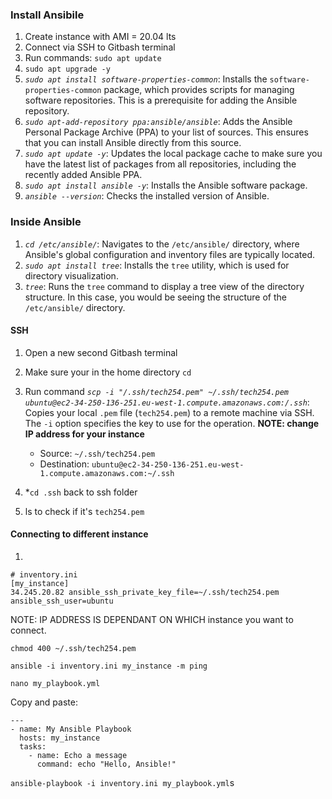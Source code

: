 ### Install Ansibile

1. Create instance with AMI = 20.04 lts
2. Connect via SSH to Gitbash terminal
3. Run commands: `sudo apt update`
4. `sudo apt upgrade -y`
5. *`sudo apt install software-properties-common`*: Installs the `software-properties-common` package, which provides scripts for managing software repositories. This is a prerequisite for adding the Ansible repository.
6. *`sudo apt-add-repository ppa:ansible/ansible`*: Adds the Ansible Personal Package Archive (PPA) to your list of sources. This ensures that you can install Ansible directly from this source.
7. *`sudo apt update -y`*: Updates the local package cache to make sure you have the latest list of packages from all repositories, including the recently added Ansible PPA.
8. *`sudo apt install ansible -y`*: Installs the Ansible software package.
9. *`ansible --version`*: Checks the installed version of Ansible.

### Inside Ansible
1. *`cd /etc/ansible/`*: Navigates to the `/etc/ansible/` directory, where Ansible's global configuration and inventory files are typically located.
2. *`sudo apt install tree`*: Installs the `tree` utility, which is used for directory visualization.
3. *`tree`*: Runs the `tree` command to display a tree view of the directory structure. In this case, you would be seeing the structure of the `/etc/ansible/` directory.

#### SSH
1. Open a new second Gitbash terminal
1. Make sure your in the home directory `cd`
2. Run command *`scp -i "/.ssh/tech254.pem" ~/.ssh/tech254.pem ubuntu@ec2-34-250-136-251.eu-west-1.compute.amazonaws.com:/.ssh`*: Copies your local `.pem` file (`tech254.pem`) to a remote machine via SSH. The `-i` option specifies the key to use for the operation.
**NOTE: change IP address for your instance**
   - Source: `~/.ssh/tech254.pem`
   - Destination: `ubuntu@ec2-34-250-136-251.eu-west-1.compute.amazonaws.com:~/.ssh`
   
4. *`cd .ssh` back to ssh folder 
5. ls to check if it's `tech254.pem`

#### Connecting to different instance
1. 
```
# inventory.ini
[my_instance]
34.245.20.82 ansible_ssh_private_key_file=~/.ssh/tech254.pem ansible_ssh_user=ubuntu
```
NOTE: IP ADDRESS IS DEPENDANT ON WHICH instance you want to connect.

```
chmod 400 ~/.ssh/tech254.pem

ansible -i inventory.ini my_instance -m ping

nano my_playbook.yml
```

Copy and paste:
```
---
- name: My Ansible Playbook
  hosts: my_instance
  tasks:
    - name: Echo a message
      command: echo "Hello, Ansible!"
```
`ansible-playbook -i inventory.ini my_playbook.yml`s